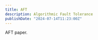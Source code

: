 ```yaml
---
title: AFT
description: Algorithmic Fault Tolerance
publishDate: "2024-07-14T11:23:00Z"
---
```


AFT paper.